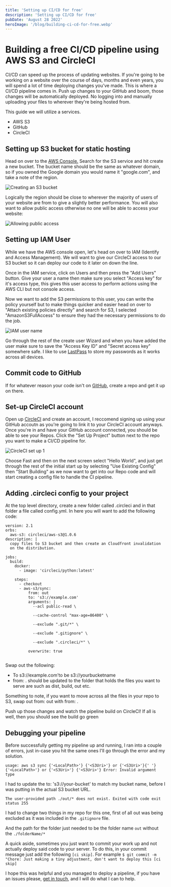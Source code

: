 ```yaml
---
title: 'Setting up CI/CD for free'
description: 'Setting up CI/CD for free'
pubDate: 'August 28 2022'
heroImage: '/blog/building-ci-cd-for-free.webp'
---
```


# Building a free CI/CD pipeline using AWS S3 and CircleCI

CI/CD can speed up the process of updating websites. If you're going to be working on a website over the course of days, months and even years, you will spend a lot of time deploying changes you've made. This is where a CI/CD pipeline comes in. Push up changes to your GitHub and boom, those changes will be automatically deployed. No logging into and manually uploading your files to wherever they're being hosted from.

This guide we will utilize a services.
- AWS S3
- GitHub
- CircleCI
## Setting up S3 bucket for static hosting
Head on over to the [AWS Console.](https://eu-west-2.console.aws.amazon.com/console/home) Search for the S3 service and hit create a new bucket. The bucket name should be the same as whatever domain, so if you owned the Google domain you would name it "google.com", and take a note of the region.

![Creating an S3 bucket](/blog/ci-cd-pipeline/create-s3-bucket.webp)

Logically the region should be close to wherever the majority of users of your website are from to give a slightly better performance. You will also want to allow public access otherwise no one will be able to access your website:

![Allowing public access](/blog/ci-cd-pipeline/creating-bucket2.png)

## Setting up IAM User

While we have the AWS console open, let's head on over to IAM (Identify and Access Management). We will want to give our CircleCI access to our S3 bucket so it can deploy our code to it later on down the line.

Once in the IAM service, click on Users and then press the "Add Users" button. Give your user a name then make sure you select "Access key" for it\'s access type, this gives this user access to perform actions using the AWS CLI but not console access.

Now we want to add the S3 permissions to this user, you can write the policy yourself but to make things quicker and easier head on over to "Attach existing policies directly" and search for S3, I selected "AmazonS3FullAccess" to ensure they had the necessary permissions to do the job.

![IAM user name](/blog/ci-cd-pipeline/iam-user-name.png)

Go through the rest of the create user Wizard and when you have added the user make sure to save the "Access Key ID" and "Secret access key" somewhere safe. I like to use [LastPass](https://www.lastpass.com/) to store my passwords as it works across all devices.

## Commit code to GitHub
If for whatever reason your code isn't on [GitHub](https://github.com/), create a repo and get it up on there.

## Set-up CircleCI account
Open up [CircleCI](https://circleci.com/) and create an account, I reccomend signing up using your GitHub accoutn as you\'re going to link it to your CircleCI account anyways. Once you\'re in and have your GitHub account connected, you should be able to see your Repos. Click the "Set Up Project" button next to the repo you want to make a CI/CD pipeline for.

![CircleCI set up 1](/blog/ci-cd-pipeline/circleci-setup-yml-file.png)

Choose Fast and then on the next screen select "Hello World", and just get through the rest of the initial start up by selecting "Use Existing Config" then "Start Building" as we now want to get into our Repo code and will start creating a config file to handle the CI pipeline.

## Adding .circleci config to your project

At the top level directory, create a new folder called .circleci and in that folder a file called config.yml. In here you will want to add the following code:

```
version: 2.1
orbs:
  aws-s3: circleci/aws-s3@1.0.6
description: |
  copy files to S3 bucket and then create an Cloudfront invalidation
  on the distribution.

jobs:
  build:
    docker:
      - image: 'circleci/python:latest'

    steps:
      - checkout
      - aws-s3/sync:
          from: out
          to: 's3://example.com'
          arguments: |
            --acl public-read \

            --cache-control "max-age=86400" \

            --exclude ".git/*" \

            --exclude ".gitignore" \

            --exclude ".circleci/*" \

          overwrite: true
          
```

Swap out the following:
- To s3://example.com'to be s3://yourbucketname
- from: . should be updated to the folder that holds the files you want to serve are such as dist, build, out etc.

Something to note, if you want to move across all the files in your repo to S3, swap out from: out with from: .

Push up those changes and watch the pipeline build on CircleCI! If all is well, then you should see the build go green

## Debugging your pipeline

Before successfully getting my pipeline up and running, I ran into a couple of errors, just in-case you hit the same ones I'll go through the error and my solution.

`usage: aws s3 sync {'<LocalPath>'} {'<S3Uri>'} or {'<S3Uri>'}{' '}
          {'<LocalPath>'} or {'<S3Uri>'} {'<S3Uri>'}
          Error: Invalid argument type`

I had to update the to: 's3://your-bucket' to match my bucket name, before I was putting in the actual S3 bucket URL.

`The user-provided path ./out/* does not exist. Exited with code exit status 255`

I had to change two things in my repo for this one, first of all out was being excluded as it was included in the `.gitignore` file.

And the path for the folder just needed to be the folder name `out` without the `./folderName/*`

A quick aside, sometimes you just want to commit your work up and not actually deploy said code to your server. To do this, in your commit message just add the following `[ci skip]`. For example `$ git commit -m "Chore: Just making a tiny adjustment, don't want to deploy this [ci skip]`

I hope this was helpful and you managed to deploy a pipeline, if you have an issues please, [get in touch](/contact-us), and I will do what I can to help.

<!--
  iHadTo2p2: '',
  iHadTo2p3: 'without the ',
  quickAside:
    '',
  forExample: 'For example,',
  commitMsg: "Just making a tiny adjustment, don't want to deploy this ",
  conclusion:
    '',
  -->